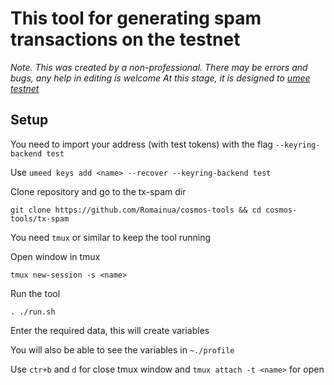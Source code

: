 # This tool for generating spam transactions on the testnet
_Note. This was created by a non-professional. There may be errors and bugs, any help in editing is welcome
At this stage, it is designed to [umee testnet](https://umee.cc)_

## Setup

You need to import your address (with test tokens) with the flag `--keyring-backend test`

Use ``umeed keys add <name> --recover --keyring-backend test``

Clone repository and go to the tx-spam dir

`git clone https://github.com/Romainua/cosmos-tools && cd cosmos-tools/tx-spam`

You need `tmux` or similar to keep the tool running  

Open window in tmux

`tmux new-session -s <name>`

Run the tool

`. ./run.sh`

Enter the required data, this will create variables

You will also be able to see the variables in `~./profile`

Use `ctr+b` and `d` for close tmux window and `tmux attach -t <name>` for open

